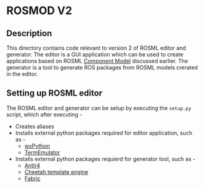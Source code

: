 ROSMOD V2
=========

Description
-----------
This directory contains code relevant to version 2 of ROSML editor and generator. The editor is a GUI application which can be used to create applications based on ROSML [Component Model](../../docs/ComponentModelOverview.md) discussed earlier. The generator is a tool to generate ROS packages from ROSML models crerated in the editor.

Setting up ROSML editor
-----------------------
The ROSML editor and generator can be setup by executing the `setup.py` script, which after executing -
  * Creates aliases
  * Installs external python packages required for editor application, such as -
    - [wxPython](http://www.wxpython.org/)
    - [TermEmulator](https://pypi.python.org/pypi/TermEmulator)
  * Installs external python packages requierd for generator tool, such as -
    - [Antlr4](http://www.antlr.org/)
    - [Cheetah template engine](http://www.cheetahtemplate.org/)
    - [Fabric](http://www.fabfile.org/)
